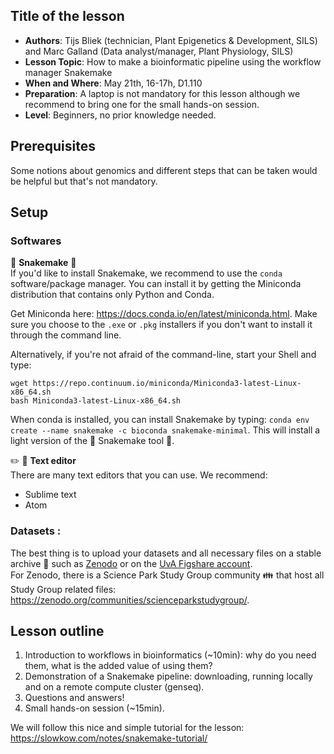 ## Title of the lesson

- **Authors**: Tijs Bliek (technician, Plant Epigenetics & Development, SILS) and Marc Galland (Data analyst/manager, Plant Physiology, SILS) 
- **Lesson Topic**: How to make a bioinformatic pipeline using the workflow manager Snakemake
- **When and Where**: May 21th, 16-17h, D1.110
- **Preparation**: A laptop is not mandatory for this lesson although we recommend to bring one for the small hands-on session.
- **Level**: Beginners, no prior knowledge needed.

## Prerequisites 
Some notions about genomics and different steps that can be taken would be helpful but that's not mandatory. 

## Setup

### Softwares
:snake: **Snakemake** :snake:  
If you'd like to install Snakemake, we recommend to use the `conda` software/package manager. You can install it by getting the Miniconda distribution that contains only Python and Conda. 

Get Miniconda here: https://docs.conda.io/en/latest/miniconda.html. Make sure you choose to the `.exe` or `.pkg` installers if you don't want to install it through the command line. 

Alternatively, if you're not afraid of the command-line, start your Shell and type:
```
wget https://repo.continuum.io/miniconda/Miniconda3-latest-Linux-x86_64.sh
bash Miniconda3-latest-Linux-x86_64.sh
```
When conda is installed, you can install Snakemake by typing: `conda env create --name snakemake -c bioconda snakemake-minimal`. This will install a light version of the :snake: Snakemake tool :snake:.  

:pencil2: :notebook: **Text editor**  
There are many text editors that you can use. We recommend:
- Sublime text
- Atom

### Datasets :
The best thing is to upload your datasets and all necessary files on a stable archive :open_file_folder: such as [Zenodo](https://zenodo.org/) or on the [UvA Figshare account](https://uvaauas.figshare.com/).  
For Zenodo, there is a Science Park Study Group community :family: that host all Study Group related files: https://zenodo.org/communities/scienceparkstudygroup/.

## Lesson outline
1. Introduction to workflows in bioinformatics (~10min): why do you need them, what is the added value of using them?
2. Demonstration of a Snakemake pipeline: downloading, running locally and on a remote compute cluster (genseq).
3. Questions and answers!
4. Small hands-on session (~15min).

We will follow this nice and simple tutorial for the lesson:  
https://slowkow.com/notes/snakemake-tutorial/
